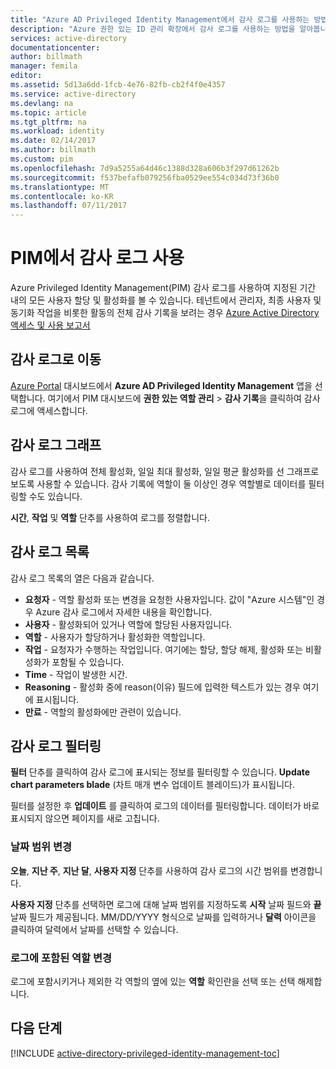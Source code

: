 ```yaml
---
title: "Azure AD Privileged Identity Management에서 감사 로그를 사용하는 방법 | Microsoft Docs"
description: "Azure 권한 있는 ID 관리 확장에서 감사 로그를 사용하는 방법을 알아봅니다."
services: active-directory
documentationcenter: 
author: billmath
manager: femila
editor: 
ms.assetid: 5d13a6dd-1fcb-4e76-82fb-cb2f4f0e4357
ms.service: active-directory
ms.devlang: na
ms.topic: article
ms.tgt_pltfrm: na
ms.workload: identity
ms.date: 02/14/2017
ms.author: billmath
ms.custom: pim
ms.openlocfilehash: 7d9a5255a64d46c1388d328a606b3f297d61262b
ms.sourcegitcommit: f537befafb079256fba0529ee554c034d73f36b0
ms.translationtype: MT
ms.contentlocale: ko-KR
ms.lasthandoff: 07/11/2017
---
```

# <a name="using-the-audit-log-in-pim"></a>PIM에서 감사 로그 사용
Azure Privileged Identity Management(PIM) 감사 로그를 사용하여 지정된 기간 내의 모든 사용자 할당 및 활성화를 볼 수 있습니다. 테넌트에서 관리자, 최종 사용자 및 동기화 작업을 비롯한 활동의 전체 감사 기록을 보려는 경우 [Azure Active Directory 액세스 및 사용 보고서](active-directory-view-access-usage-reports.md)

## <a name="navigate-to-the-audit-log"></a>감사 로그로 이동
[Azure Portal](https://portal.azure.com) 대시보드에서 **Azure AD Privileged Identity Management** 앱을 선택합니다. 여기에서 PIM 대시보드에 **권한 있는 역할 관리** > **감사 기록**을 클릭하여 감사 로그에 액세스합니다.

## <a name="the-audit-log-graph"></a>감사 로그 그래프
감사 로그를 사용하여 전체 활성화, 일일 최대 활성화, 일일 평균 활성화를 선 그래프로 보도록 사용할 수 있습니다.  감사 기록에 역할이 둘 이상인 경우 역할별로 데이터를 필터링할 수도 있습니다.

**시간**, **작업** 및 **역할** 단추를 사용하여 로그를 정렬합니다.

## <a name="the-audit-log-list"></a>감사 로그 목록
감사 로그 목록의 열은 다음과 같습니다.

* **요청자** - 역할 활성화 또는 변경을 요청한 사용자입니다.  값이 "Azure 시스템"인 경우 Azure 감사 로그에서 자세한 내용을 확인합니다.
* **사용자** - 활성화되어 있거나 역할에 할당된 사용자입니다.
* **역할** - 사용자가 할당하거나 활성화한 역할입니다.
* **작업** - 요청자가 수행하는 작업입니다. 여기에는 할당, 할당 해제, 활성화 또는 비활성화가 포함될 수 있습니다.
* **Time** - 작업이 발생한 시간.
* **Reasoning** - 활성화 중에 reason(이유) 필드에 입력한 텍스트가 있는 경우 여기에 표시됩니다.
* **만료** - 역할의 활성화에만 관련이 있습니다.

## <a name="filter-the-audit-log"></a>감사 로그 필터링
**필터** 단추를 클릭하여 감사 로그에 표시되는 정보를 필터링할 수 있습니다.  **Update chart parameters blade** (차트 매개 변수 업데이트 블레이드)가 표시됩니다.

필터를 설정한 후 **업데이트** 를 클릭하여 로그의 데이터를 필터링합니다.  데이터가 바로 표시되지 않으면 페이지를 새로 고칩니다.

### <a name="change-the-date-range"></a>날짜 범위 변경
**오늘**, **지난 주**, **지난 달**, **사용자 지정** 단추를 사용하여 감사 로그의 시간 범위를 변경합니다.

**사용자 지정** 단추를 선택하면 로그에 대해 날짜 범위를 지정하도록 **시작** 날짜 필드와 **끝** 날짜 필드가 제공됩니다.  MM/DD/YYYY 형식으로 날짜를 입력하거나 **달력** 아이콘을 클릭하여 달력에서 날짜를 선택할 수 있습니다.

### <a name="change-the-roles-included-in-the-log"></a>로그에 포함된 역할 변경
로그에 포함시키거나 제외한 각 역할의 옆에 있는 **역할** 확인란을 선택 또는 선택 해제합니다.

<!--Every topic should have next steps and links to the next logical set of content to keep the customer engaged-->
## <a name="next-steps"></a>다음 단계
[!INCLUDE [active-directory-privileged-identity-management-toc](../../includes/active-directory-privileged-identity-management-toc.md)]

